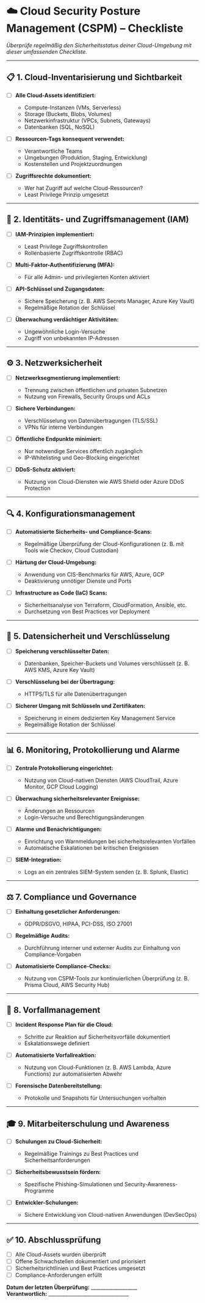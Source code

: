 # ☁️ **Cloud Security Posture Management (CSPM) – Checkliste**  

*Überprüfe regelmäßig den Sicherheitsstatus deiner Cloud-Umgebung mit dieser umfassenden Checkliste.*  

---

## 📋 **1. Cloud-Inventarisierung und Sichtbarkeit**  

- [ ] **Alle Cloud-Assets identifiziert:**  
  - Compute-Instanzen (VMs, Serverless)  
  - Storage (Buckets, Blobs, Volumes)  
  - Netzwerkinfrastruktur (VPCs, Subnets, Gateways)  
  - Datenbanken (SQL, NoSQL)  

- [ ] **Ressourcen-Tags konsequent verwendet:**  
  - Verantwortliche Teams  
  - Umgebungen (Produktion, Staging, Entwicklung)  
  - Kostenstellen und Projektzuordnungen  

- [ ] **Zugriffsrechte dokumentiert:**  
  - Wer hat Zugriff auf welche Cloud-Ressourcen?  
  - Least Privilege Prinzip umgesetzt  

---

## 🔐 **2. Identitäts- und Zugriffsmanagement (IAM)**  

- [ ] **IAM-Prinzipien implementiert:**  
  - Least Privilege Zugriffskontrollen  
  - Rollenbasierte Zugriffskontrolle (RBAC)  

- [ ] **Multi-Faktor-Authentifizierung (MFA):**  
  - Für alle Admin- und privilegierten Konten aktiviert  

- [ ] **API-Schlüssel und Zugangsdaten:**  
  - Sichere Speicherung (z. B. AWS Secrets Manager, Azure Key Vault)  
  - Regelmäßige Rotation der Schlüssel  

- [ ] **Überwachung verdächtiger Aktivitäten:**  
  - Ungewöhnliche Login-Versuche  
  - Zugriff von unbekannten IP-Adressen  

---

## ⚙ **3. Netzwerksicherheit**  

- [ ] **Netzwerksegmentierung implementiert:**  
  - Trennung zwischen öffentlichen und privaten Subnetzen  
  - Nutzung von Firewalls, Security Groups und ACLs  

- [ ] **Sichere Verbindungen:**  
  - Verschlüsselung von Datenübertragungen (TLS/SSL)  
  - VPNs für interne Verbindungen  

- [ ] **Öffentliche Endpunkte minimiert:**  
  - Nur notwendige Services öffentlich zugänglich  
  - IP-Whitelisting und Geo-Blocking eingerichtet  

- [ ] **DDoS-Schutz aktiviert:**  
  - Nutzung von Cloud-Diensten wie AWS Shield oder Azure DDoS Protection  

---

## 🔍 **4. Konfigurationsmanagement**  

- [ ] **Automatisierte Sicherheits- und Compliance-Scans:**  
  - Regelmäßige Überprüfung der Cloud-Konfigurationen (z. B. mit Tools wie Checkov, Cloud Custodian)  

- [ ] **Härtung der Cloud-Umgebung:**  
  - Anwendung von CIS-Benchmarks für AWS, Azure, GCP  
  - Deaktivierung unnötiger Dienste und Ports  

- [ ] **Infrastructure as Code (IaC) Scans:**  
  - Sicherheitsanalyse von Terraform, CloudFormation, Ansible, etc.  
  - Durchsetzung von Best Practices vor Deployment  

---

## 🔐 **5. Datensicherheit und Verschlüsselung**  

- [ ] **Speicherung verschlüsselter Daten:**  
  - Datenbanken, Speicher-Buckets und Volumes verschlüsselt (z. B. AWS KMS, Azure Key Vault)  

- [ ] **Verschlüsselung bei der Übertragung:**  
  - HTTPS/TLS für alle Datenübertragungen  

- [ ] **Sicherer Umgang mit Schlüsseln und Zertifikaten:**  
  - Speicherung in einem dedizierten Key Management Service  
  - Regelmäßige Rotation der Schlüssel  

---

## 📊 **6. Monitoring, Protokollierung und Alarme**  

- [ ] **Zentrale Protokollierung eingerichtet:**  
  - Nutzung von Cloud-nativen Diensten (AWS CloudTrail, Azure Monitor, GCP Cloud Logging)  

- [ ] **Überwachung sicherheitsrelevanter Ereignisse:**  
  - Änderungen an Ressourcen  
  - Login-Versuche und Berechtigungsänderungen  

- [ ] **Alarme und Benachrichtigungen:**  
  - Einrichtung von Warnmeldungen bei sicherheitsrelevanten Vorfällen  
  - Automatische Eskalationen bei kritischen Ereignissen  

- [ ] **SIEM-Integration:**  
  - Logs an ein zentrales SIEM-System senden (z. B. Splunk, Elastic)  

---

## ⚖ **7. Compliance und Governance**  

- [ ] **Einhaltung gesetzlicher Anforderungen:**  
  - GDPR/DSGVO, HIPAA, PCI-DSS, ISO 27001  

- [ ] **Regelmäßige Audits:**  
  - Durchführung interner und externer Audits zur Einhaltung von Compliance-Vorgaben  

- [ ] **Automatisierte Compliance-Checks:**  
  - Nutzung von CSPM-Tools zur kontinuierlichen Überprüfung (z. B. Prisma Cloud, AWS Security Hub)  

---

## 🚨 **8. Vorfallmanagement**  

- [ ] **Incident Response Plan für die Cloud:**  
  - Schritte zur Reaktion auf Sicherheitsvorfälle dokumentiert  
  - Eskalationswege definiert  

- [ ] **Automatisierte Vorfallreaktion:**  
  - Nutzung von Cloud-Funktionen (z. B. AWS Lambda, Azure Functions) zur automatisierten Abwehr  

- [ ] **Forensische Datenbereitstellung:**  
  - Protokolle und Snapshots für Untersuchungen vorhalten  

---

## 🎓 **9. Mitarbeiterschulung und Awareness**  

- [ ] **Schulungen zu Cloud-Sicherheit:**  
  - Regelmäßige Trainings zu Best Practices und Sicherheitsanforderungen  

- [ ] **Sicherheitsbewusstsein fördern:**  
  - Spezifische Phishing-Simulationen und Security-Awareness-Programme  

- [ ] **Entwickler-Schulungen:**  
  - Sichere Entwicklung von Cloud-nativen Anwendungen (DevSecOps)  

---

## ✅ **10. Abschlussprüfung**  

- [ ] Alle Cloud-Assets wurden überprüft  
- [ ] Offene Schwachstellen dokumentiert und priorisiert  
- [ ] Sicherheitsrichtlinien und Best Practices umgesetzt  
- [ ] Compliance-Anforderungen erfüllt  

**Datum der letzten Überprüfung:** ___________________  
**Verantwortlich:** _________________________________  